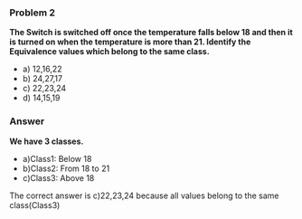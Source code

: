 ### Problem 2
**The Switch is switched off once the temperature falls below 18 and then it is turned on when the temperature is more than 21. Identify the Equivalence values which belong to the same class.**
  - a)    12,16,22
  - b)    24,27,17
  - c)    22,23,24
  - d)    14,15,19
### Answer 
**We have 3 classes.**
  - a)Class1: Below 18
  - b)Class2: From 18 to 21
  - c)Class3: Above 18
<p>The correct answer is c)22,23,24 because all values belong to the same class(Class3)
  

